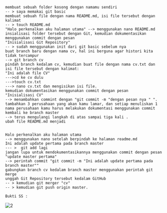     membuat sebuah folder kosong dengan namamu sendiri 
    -- > saya memakai git basic 
    membuat sebuah file dengan nama README.md, isi file tersebut dengan kalimat 
    -- > touch README.md
    "Halo perkenalkan aku halaman utama" --> menggunakan nano README.md 
    insialisasi folder tersebut dengan Git, kemudian dokumentasikan menggunakan commit dengan pesan
    "Inisialisasi Git Repository"
    -- > sudah menggunakan init dari git basic sebelum nya 
    buat branch baru dengan nama cv, hal ini berguna agar histori kita tidak tercampur 
    --> git branch cv
    pindah branch kedalam cv, kemudian buat file dengan nama cv.txt dan isi file tersebut dengan kalimat:
    "Ini adalah file CV"
    --->cd ke cv dulu
    --->touch cv.txt
    ---> nano cv.txt dan mengisikan isi file. 
    kemudian dokumentasikan menggunakan commit dengan pesan
    "Inisialisasi CV"
    --> menambahkan commint dengan "git commit -m "dengan pesan nya " ".
    tambahkan 3 perusahaan yang akan kamu lamar, dan setiap menuliskan 1 nama perusahaan kamu harus melakukan dokumentasi menggunakan commit
    kembali ke branch master
    --> terus mengulangi langkah di atas sampai tiga kali . 
    ubah file README.md menjadi
    

    Halo perkenalkan aku halaman utama
    --> menggunakan nano setelah berpindah ke halaman readme.md
    Ini adalah update pertama pada branch master
    --- >  git add lagi 
    jangan lupa untuk mendokumentasikannya menggunakan commit dengan pesan
    "update master pertama"
    --> perintah commit "git commit -m "Ini adalah update pertama pada branch master""
    gabungkan branch cv kedalam branch master menggunakan perintah git merge
    unggah Git Repository tersebut kedalam GitHub
    -- > kemudian git merger "cv"
    -- > kemudian git push origin master. 
    
    Bukti SS : 
   ![2](https://user-images.githubusercontent.com/72480235/134143129-9b6473f4-cf0b-4660-9439-28e03dbf17be.PNG)

